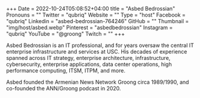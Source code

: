 +++
Date = 2022-10-24T05:08:52+04:00
title = "Asbed Bedrossian"
Pronouns = ""
Twitter = "qubriq"
Website = ""
Type = "host"
Facebook = "qubriq"
Linkedin = "asbed-bedrossian-764246"
GitHub = ""
Thumbnail = "img/host/asbed.webp"
Pinterest = "asbedbedrossian"
Instagram = "qubriq"
YouTube = "@groong"
Twitch = ""
+++

Asbed Bedrossian is an IT professional, and for years oversaw the central IT enterprise infrastructure and services at USC. His decades of experience spanned across IT strategy, enterprise architecture, infrastructure, cybersecurity, enterprise applications, data center operations, high performance computing, ITSM, ITPM, and more.

Asbed founded the Armenian News Network Groong circa 1989/1990, and co-founded the ANN/Groong podcast in 2020.
